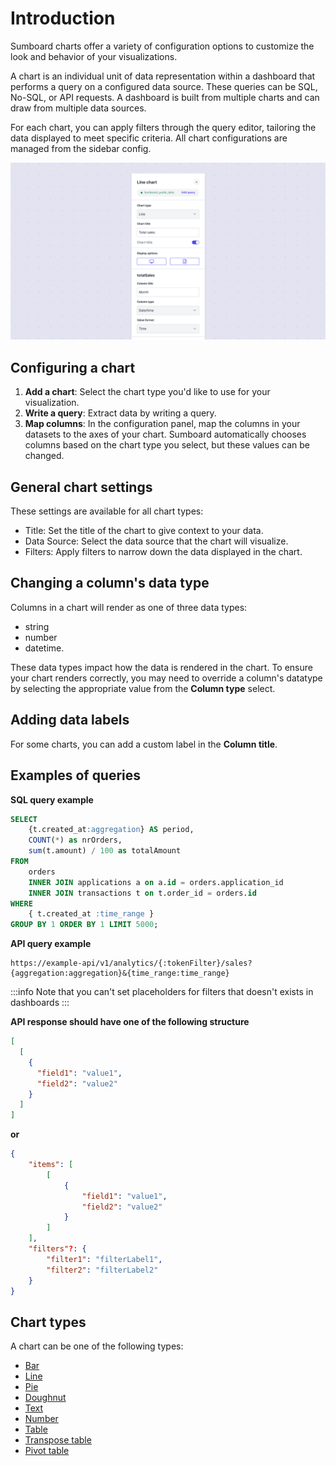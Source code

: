 # Introduction

Sumboard charts offer a variety of configuration options to customize the look and behavior of your visualizations.

A chart is an individual unit of data representation within a dashboard that performs a query on a configured data source. These queries can be SQL, No-SQL, or API requests. A dashboard is built from multiple charts and can draw from multiple data sources.

For each chart, you can apply filters through the query editor, tailoring the data displayed to meet specific criteria. All chart configurations are managed from the sidebar config.

![Sidebar config](sidebar-config.jpg)

## Configuring a chart
1. **Add a chart**: Select the chart type you'd like to use for your visualization.
2. **Write a query**: Extract data by writing a query.
3. **Map columns**: In the configuration panel, map the columns in your datasets to the axes of your chart. Sumboard automatically chooses columns based on the chart type you select, but these values can be changed.

## General chart settings
These settings are available for all chart types:

* Title: Set the title of the chart to give context to your data.
* Data Source: Select the data source that the chart will visualize.
* Filters: Apply filters to narrow down the data displayed in the chart.

## Changing a column's data type
Columns in a chart will render as one of three data types: 
* string 
* number
* datetime. 

These data types impact how the data is rendered in the chart. To ensure your chart renders correctly, you may need to override a column's datatype by selecting the appropriate value from the **Column type** select.

## Adding data labels
For some charts, you can add a custom label in the **Column title**.

## Examples of queries

**SQL query example**

```sql
SELECT
    {t.created_at:aggregation} AS period,
    COUNT(*) as nrOrders,
    sum(t.amount) / 100 as totalAmount
FROM
    orders
    INNER JOIN applications a on a.id = orders.application_id
    INNER JOIN transactions t on t.order_id = orders.id
WHERE
    { t.created_at :time_range }
GROUP BY 1 ORDER BY 1 LIMIT 5000;
```

**API query example**

```url
https://example-api/v1/analytics/{:tokenFilter}/sales?{aggregation:aggregation}&{time_range:time_range}
```
:::info
Note that you can't set placeholders for filters that doesn't exists in dashboards
:::

**API response should have one of the following structure**

```json
[
  [
    {
      "field1": "value1",
      "field2": "value2"
    }
  ]
]
```

**or**

```json
{
    "items": [
        [
            {
                "field1": "value1",
                "field2": "value2"
            }
        ]
    ],
    "filters"?: {
        "filter1": "filterLabel1",
        "filter2": "filterLabel2"
    }
}
```
## Chart types
A chart can be one of the following types:

* [Bar](/charts/bar/)
* [Line](/charts/line/)
* [Pie](/charts/pie/)
* [Doughnut](/charts/doughnut/)
* [Text](/charts/text/)
* [Number](/charts/number/)
* [Table](/charts/table/)
* [Transpose table](/charts/table-transpose/)
* [Pivot table](/charts/table-pivot/)
